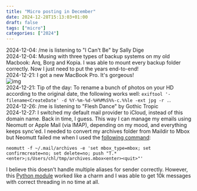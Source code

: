 ```yaml
---
title: "Micro posting in December"
date: 2024-12-28T15:13:03+01:00
draft: false
tags: ["micro"]
categories: ["2024"]
---
```


<a href="#" style="text-decoration: none;">2024-12-04</a>: /me is listening to "I Can't Be" by Sally Dige<br>
<a href="#" style="text-decoration: none;">2024-12-04</a>: Musing with three types of backup systems on my old Macbook: Arq, Borg and Kopia. I was able to mount every backup folder correctly. Now I just need to put the years end-to-end!<br>
<a href="#" style="text-decoration: none;">2024-12-21</a>: I got a new MacBook Pro. It's gorgeous!<br>![img](/img/2024-12-21-21.29.20.png)<br>
<a href="#" style="text-decoration: none;">2024-12-21</a>: Tip of the day: To rename a bunch of photos on your HD according to the original date, the following works well: `exiftool '-filename<CreateDate' -d %Y-%m-%d-%H%M%S%%-c.%%le -ext jpg -r .`.<br>
<a href="#" style="text-decoration: none;">2024-12-26</a>: /me is listening to "Flesh Dance" by Gothic Tropic<br>
<a href="#" style="text-decoration: none;">2024-12-27</a>: I switched my default mail provider to iCloud, instead of this domain name. Back in time, I guess. This way I can manage my emails using Neomutt or Apple Mail (via IMAP), depending on my mood, and everything keeps sync'ed. I needed to convert my archives folder from Maildir to Mbox but Neomutt failed me when I used the [following command](https://stackoverflow.com/a/78563498):

```shell
neomutt -f ~/.mail/archives -e 'set mbox_type=mbox; set confirmcreate=no; set delete=no; push "T.*<enter>;s/Users/chl/tmp/archives.mbox<enter><quit>"'
```

I believe this doesn't handle multiple aliases for sender correctly. However, this [Python module](https://github.com/bluebird75/maildir2mbox) worked like a charm and I was able to get 10k messages with correct threading in no time at all.<br>
